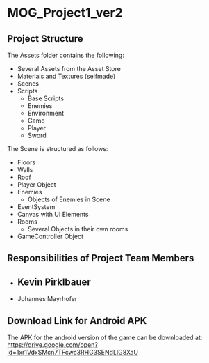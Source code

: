# MOG_Project1_ver2

## Project Structure
The Assets folder contains the following:

- Several Assets from the Asset Store
- Materials and Textures (selfmade)
- Scenes
- Scripts
   - Base Scripts
   - Enemies
   - Environment
   - Game
   - Player
   - Sword
   
The Scene is structured as follows:

- Floors
- Walls
- Roof
- Player Object
- Enemies
   - Objects of Enemies in Scene
- EventSystem
- Canvas with UI Elements
- Rooms
    - Several Objects in their own rooms
- GameController Object

## Responsibilities of Project Team Members
- Kevin Pirklbauer
   - 
- Johannes Mayrhofer

## Download Link for Android APK
The APK for the android version of the game can be downloaded at: https://drive.google.com/open?id=1xr1VdxSMcn7TFcwc3RHG3SENdLIG8XaU
